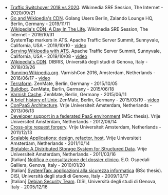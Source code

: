 * [Traffic Switchover 2018 vs 2020](http://www.linux.it/~ema/slides/Traffic-Switchover-2018-2020.pdf). Wikimedia SRE Session, The Internet - 2020/09/21
* [Go and Wikipedia's CDN](http://www.linux.it/~ema/slides/Go-Wikipedia-CDN-2019.pdf). Golang Users Berlin, Zalando Lounge HQ, Berlin, Germany - 2019/11/11
* [Wikipedia's CDN, A Day In The Life](http://www.linux.it/~ema/slides/Traffic-SRE-Session-2019.pdf). Wikimedia SRE Session, The Internet - 2019/10/31
* SystemTap markers in ATS. Apache Traffic Server Summit, Sunnyvale, California, USA - 2019/10/10 - [video](https://www.youtube.com/watch?v=IB_wnJ2uLyk)
* [Serving Wikipedia with ATS](http://www.linux.it/~ema/slides/WMF_ATS-Summit-2019.pdf). Apache Traffic Server Summit, Sunnyvale, California, USA - 2019/10/08 - [video](https://www.youtube.com/watch?v=X3WfZJhfVSI)
* [Wikipedia's CDN](http://www.linux.it/~ema/slides/WMF_Traffic_DIBRIS.pdf). DIBRIS, Università degli studi di Genova, Italy - 2018/03/26
* [Running Wikipedia.org](http://www.linux.it/~ema/slides/WMF_Traffic_Varnishcon_2016.pdf). VarnishCon 2016, Amsterdam, Netherlands - 2016/06/17 - [video](https://www.youtube.com/watch?v=W7nfw9Kj-zc)
* [Terraform](http://www.linux.it/~ema/slides/terraform.pdf). ZenMate, Berlin, Germany - 2015/10/05
* [Buildbot](http://www.linux.it/~ema/slides/buildbot.pdf). ZenMate, Berlin, Germany - 2015/06/18
* [Varnish Cache](http://www.linux.it/~ema/slides/varnish.pdf). ZenMate, Berlin, Germany - 2015/06/11
* [A brief history of Unix](http://www.linux.it/~ema/slides/unix-history.pdf). ZenMate, Berlin, Germany - 2015/03/19 - [video](https://www.youtube.com/watch?v=L5tVg1Wk0tI)
* [ConPaaS Architecture](http://www.linux.it/~ema/slides/conpaas-architecture.pdf). Vrije Universiteit Amsterdam, Netherlands - 2013/06/13
* [Developer support in a federated PaaS environment](http://www.linux.it/~ema/slides/developers-and-paas.pdf) (MSc thesis). Vrije Universiteit Amsterdam, Netherlands - 2012/06/14
* [Cross-site request forgery](http://www.linux.it/~ema/slides/csrf.pdf). Vrije Universiteit Amsterdam, Netherlands -  2011/12/13
* [Scalable Applications: design, refactor, host](http://www.linux.it/~ema/slides/scalable-webapp-hosting.pdf). Vrije Universiteit Amsterdam, Netherlands -  2011/10/14
* [Bigtable: A Distributed Storage System for Structured Data](http://www.linux.it/~ema/slides/bigtable.pdf). Vrije Universiteit Amsterdam, Netherlands -  2011/03/16
* [Italian] [Notifica e consultazione del dossier clinico](http://www.linux.it/~ema/slides/notifica-consultazione-referti.pdf). E.O. Ospedali Galliera, Genova, Italy - 2010/01/20
* [Italian] [SystemTap: applicazioni alla sicurezza informatica](http://www.linux.it/~ema/slides/systemtap-ids.pdf) (BSc thesis). DISI, Università degli studi di Genova, Italy - 2009/10/17
* [Italian] [Debian Security Team](http://www.linux.it/~ema/slides/debian_security_team.pdf). DISI, Università degli studi di Genova, Italy - 2005/12/16
